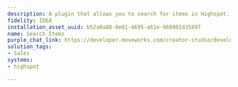 ```yaml
---
description: A plugin that allows you to search for items in Highspot.
fidelity: IDEA
installation_asset_uuid: b52a0a88-8e01-4695-a61e-960901d35897
name: Search Items
purple_chat_link: https://developer.moveworks.com/creator-studio/developer-tools/purple-chat/?conversation=%7B%22startTimestamp%22%3A%2211%3A43+AM%22%2C%22messages%22%3A%5B%7B%22parts%22%3A%5B%7B%22richText%22%3A%22I+need+to+find+some+sales+enablement+content+on+Highspot.%22%7D%5D%2C%22role%22%3A%22user%22%7D%2C%7B%22parts%22%3A%5B%7B%22richText%22%3A%22Okay%2C+what+kind+of+sales+enablement+content+are+you+looking+for%3F%22%7D%5D%2C%22role%22%3A%22assistant%22%7D%2C%7B%22parts%22%3A%5B%7B%22richText%22%3A%22I+need+battlecards%2C+case+studies%2C+and+competitive+intel.%22%7D%5D%2C%22role%22%3A%22user%22%7D%2C%7B%22parts%22%3A%5B%7B%22reasoningSteps%22%3A%5B%7B%22richText%22%3A%22%3Cp%3ESearching+Highspot%3C%2Fp%3E%22%2C%22status%22%3A%22success%22%7D%5D%7D%2C%7B%22richText%22%3A%22%3Cp%3EHere+are+some+sales+enablement+items+I+found+on+%3Cstrong%3EHighspot%3A%3Cbr%3E%5Cn%3C%2Fstrong%3E1.+%3Cu%3EProduct+Vision+and+Capabilities+Deck%3C%2Fu%3E%3A+A+customer-facing+deck+to+introduce+and+speak+about+the+product%3Cbr%3E%5Cn2.+%3Cu%3EIntro+Deck+Template%3C%2Fu%3E+-+A+template+for+creating+intro+decks+with+customers%3Cbr%3E%5Cn3.+%3Cu%3ERoadmap+for+2025%3A%3C%2Fu%3E+A+roadmap+for+product+updates+in+2025.%3C%2Fp%3E%5Cn%3Cp%3E%3Cbr%3E%5CnYou+can+explore+these+items+for+more+details+information.+If+you+need+further+assistance+feel+free+to+ask%3Cbr%3E%5Cn%3C%2Fp%3E%22%7D%2C%7B%22citations%22%3A%5B%7B%22connectorName%22%3A%22highspot%22%2C%22citationTitle%22%3A%22Product+Vision+Deck%22%7D%2C%7B%22connectorName%22%3A%22highspot%22%2C%22citationTitle%22%3A%22Intro+Deck%22%7D%2C%7B%22connectorName%22%3A%22highspot%22%2C%22citationTitle%22%3A%22Roadmap%22%7D%5D%7D%5D%2C%22role%22%3A%22assistant%22%7D%5D%7D
solution_tags:
- Sales
systems:
- highspot

---
```

